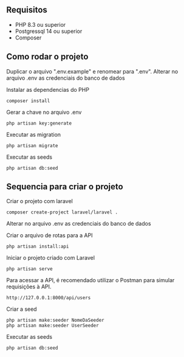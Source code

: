 ## Requisitos
 * PHP 8.3 ou superior 
 * Postgressql 14 ou superior 
 * Composer

 ## Como rodar o projeto

 Duplicar o arquivo ".env.example" e renomear para ".env".
 Alterar no arquivo .env as credenciais do banco de dados

 Instalar as dependencias do PHP
 ```
 composer install
 ```

 Gerar a chave no arquivo .env
 ```
 php artisan key:generate
 ```

 Executar as migration
 ```
 php artisan migrate
 ```
 
  Executar as seeds
 ```
 php artisan db:seed
 ```

 ## Sequencia para criar o projeto

 Criar o projeto com laravel
 ```
 composer create-project laravel/laravel .
 ```

Alterar no arquivo .env as credenciais do banco de dados

Criar o arquivo de rotas para a API
```
php artisan install:api
```

Iniciar o projeto criado com Laravel
```
php artisan serve
```

Para acessar a API, é recomendado utilizar o Postman para simular requisições à API.
```
http://127.0.0.1:8000/api/users
```

Criar a seed 
```
php artisan make:seeder NomeDaSeeder
php artisan make:seeder UserSeeder
```

Executar as seeds
```
php artisan db:seed
```





